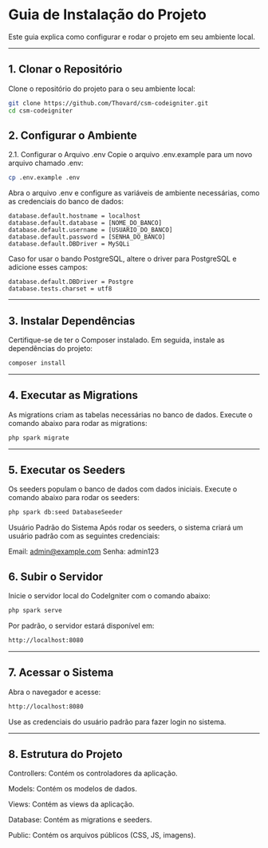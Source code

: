 # **Guia de Instalação do Projeto**

Este guia explica como configurar e rodar o projeto em seu ambiente local.

---

## **1. Clonar o Repositório**

Clone o repositório do projeto para o seu ambiente local:

```bash
git clone https://github.com/Thovard/csm-codeigniter.git
cd csm-codeigniter
```

## **2. Configurar o Ambiente**
2.1. Configurar o Arquivo .env
Copie o arquivo .env.example para um novo arquivo chamado .env:

```bash
cp .env.example .env
```
Abra o arquivo .env e configure as variáveis de ambiente necessárias, como as credenciais do banco de dados:
```env
database.default.hostname = localhost
database.default.database = [NOME_DO_BANCO]
database.default.username = [USUARIO_DO_BANCO]
database.default.password = [SENHA_DO_BANCO]
database.default.DBDriver = MySQLi
```
Caso for usar o bando PostgreSQL, altere o driver para PostgreSQL e adicione esses campos:

```env
database.default.DBDriver = Postgre
database.tests.charset = utf8
```


---

## **3. Instalar Dependências**
Certifique-se de ter o Composer instalado. Em seguida, instale as dependências do projeto:

```bash
composer install
```

---

## **4. Executar as Migrations**
As migrations criam as tabelas necessárias no banco de dados. Execute o comando abaixo para rodar as migrations:

```bash
php spark migrate
```

---

## **5. Executar os Seeders**
Os seeders populam o banco de dados com dados iniciais. Execute o comando abaixo para rodar os seeders:

```bash
php spark db:seed DatabaseSeeder
```

Usuário Padrão do Sistema
Após rodar os seeders, o sistema criará um usuário padrão com as seguintes credenciais:

Email: admin@example.com
Senha: admin123

## **6. Subir o Servidor**
Inicie o servidor local do CodeIgniter com o comando abaixo:

```bash 
php spark serve
```
Por padrão, o servidor estará disponível em:

```bash
http://localhost:8080
```

---

## **7. Acessar o Sistema**
Abra o navegador e acesse:

```bash
http://localhost:8080
```
Use as credenciais do usuário padrão para fazer login no sistema.

---

## **8. Estrutura do Projeto**
Controllers: Contém os controladores da aplicação.

Models: Contém os modelos de dados.

Views: Contém as views da aplicação.

Database: Contém as migrations e seeders.

Public: Contém os arquivos públicos (CSS, JS, imagens).
